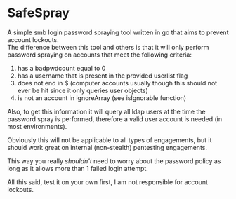 # SafeSpray
A simple smb login password spraying tool written in go that aims to prevent account lockouts.  
The difference between this tool and others is that it will only perform
password spraying on accounts that meet the following criteria:  
1. has a badpwdcount equal to 0  
2. has a username that is present in the provided userlist flag  
3. does not end in $ (computer accounts usually though this should not ever be hit since it only queries user objects)  
4. is not an account in ignoreArray (see isIgnorable function)  

Also, to get this information it will query all ldap users at the time the password
spray is performed, therefore a valid user account is needed (in most environments).

Obviously this will not be applicable to all types of engagements, but it should work
great on internal (non-stealth) pentesting engagements. 

This way you really _shouldn't_ need to worry about the password policy as long as
it allows more than 1 failed login attempt.

All this said, test it on your own first, I am not responsible for account lockouts.
